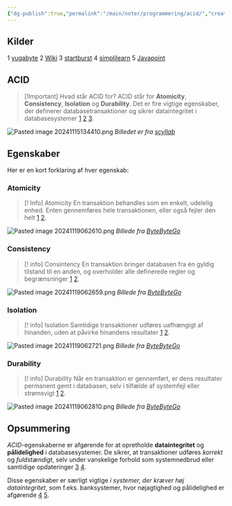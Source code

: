 ```yaml
---
{"dg-publish":true,"permalink":"/main/noter/programmering/acid/","created":"2024-11-15T13:41:54.712+01:00"}
---
```


## Kilder
1 [yugabyte](https://www.yugabyte.com/acid/)
2 [Wiki](https://en.wikipedia.org/wiki/ACID)
3 [startburst](https://www.starburst.io/data-glossary/acid-transactions/)
4 [simplilearn](https://www.simplilearn.com/acid-properties-in-dbms-article)
5 [Javapoint](https://www.javatpoint.com/acid-properties-in-dbms)

## ACID
> [!Important] Hvad står ACID for?
> ACID står for **Atomicity**, **Consistency**, **Isolation** og **Durability**. Det er fire vigtige egenskaber, der definerer databasetransaktioner og sikrer dataintegritet i databasesystemer [1](https://www.yugabyte.com/acid/) [2](https://en.wikipedia.org/wiki/ACID_transactions) [3](https://www.starburst.io/data-glossary/acid-transactions/).

![Pasted image 20241115134410.png](/img/user/Resource/98_Images/Pasted%20image%2020241115134410.png)
*Billedet er fra [scyllab](https://www.scylladb.com/glossary/acid-database/)*

## Egenskaber
Her er en kort forklaring af hver egenskab:

### Atomicity
> [! Info] Atomicity
> En transaktion behandles som en enkelt, udelelig enhed. Enten gennemføres hele transaktionen, eller også fejler den helt [1](https://www.yugabyte.com/acid/) [2](https://en.wikipedia.org/wiki/ACID_transactions).


![Pasted image 20241119062610.png](/img/user/Resource/98_Images/Pasted%20image%2020241119062610.png)
*Billede fra [ByteByteGo](https://www.youtube.com/watch?v=GAe5oB742dw)*

### Consistency
> [! info] Consintency 
> En transaktion bringer databasen fra én gyldig tilstand til en anden, og overholder alle definerede regler og begrænsninger [1](https://www.yugabyte.com/acid/) [2](https://en.wikipedia.org/wiki/ACID_transactions).

![Pasted image 20241119062659.png](/img/user/Resource/98_Images/Pasted%20image%2020241119062659.png)
*Billede fra [ByteByteGo](https://www.youtube.com/watch?v=GAe5oB742dw)*

### Isolation
> [! info] Isolation
> Samtidige transaktioner udføres uafhængigt af hinanden, uden at påvirke hinandens resultater [1](https://www.yugabyte.com/acid/) [2](https://en.wikipedia.org/wiki/ACID_transactions).

![Pasted image 20241119062721.png](/img/user/Resource/98_Images/Pasted%20image%2020241119062721.png)
*Billede fra [ByteByteGo](https://www.youtube.com/watch?v=GAe5oB742dw)*

### Durability
> [! info] Durability 
> Når en transaktion er gennemført, er dens resultater permanent gemt i databasen, selv i tilfælde af systemfejl eller strømsvigt [1](https://www.yugabyte.com/acid/) [2](https://en.wikipedia.org/wiki/ACID_transactions).

![Pasted image 20241119062810.png](/img/user/Resource/98_Images/Pasted%20image%2020241119062810.png)
*Billede fra [ByteByteGo](https://www.youtube.com/watch?v=GAe5oB742dw)*
## Opsummering
*ACID*-egenskaberne er afgørende for at opretholde **dataintegritet** og **pålidelighed** i databasesystemer. De sikrer, at transaktioner udføres *korrekt* og *fuldstændigt*, selv under vanskelige forhold som systemnedbrud eller samtidige opdateringer [3](https://www.starburst.io/data-glossary/acid-transactions/) [4](https://www.simplilearn.com/acid-properties-in-dbms-article).

Disse egenskaber er særligt vigtige *i systemer, der kræver høj dataintegritet*, som f.eks. banksystemer, hvor nøjagtighed og pålidelighed er afgørende [4](https://www.simplilearn.com/acid-properties-in-dbms-article) [5](https://www.javatpoint.com/acid-properties-in-dbms).